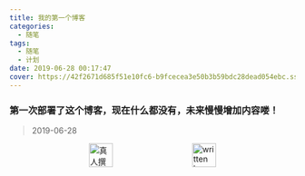 ```yaml
---
title: 我的第一个博客
categories:
  - 随笔
tags:
  - 随笔
  - 计划
date: 2019-06-28 00:17:47
cover: https://42f2671d685f51e10fc6-b9fcecea3e50b3b59bdc28dead054ebc.ssl.cf5.rackcdn.com/illustrations/super_thank_you_obwk.svg
---
```


### 第一次部署了这个博客，现在什么都没有，未来慢慢增加内容喽！

> 2019-06-28

<div style="display: flex;align-items: center;justify-content: space-evenly;">
  <img src="https://mirror.ghproxy.com/https://raw.githubusercontent.com/L1cardo/l1cardo.github.io/blog/themes/butterfly/source/img/notbyai_cn.png" alt="真人撰写" style="height: 42px;">
  <img src="https://mirror.ghproxy.com/https://raw.githubusercontent.com/L1cardo/l1cardo.github.io/blog/themes/butterfly/source/img/notbyai_en.png" alt="written by human" style="height: 42px;">
</div>